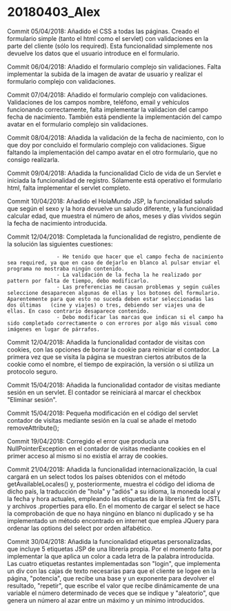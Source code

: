 # 20180403_Alex

Commit 05/04/2018: Añadido el CSS a todas las páginas. Creado el formulario simple (tanto el html como el servlet) con validaciones en la parte del cliente (sólo los required). Esta funcionalidad simplemente nos devuelve los datos que el usuario introduce en el formulario.
                   
Commit 06/04/2018: Añadido el formulario complejo sin validaciones. Falta implementar la subida de la imagen de avatar de usuario y realizar el formulario complejo con validaciones.

Commit 07/04/2018: Añadido el formulario complejo con validaciones. Validaciones de los campos nombre, teléfono, email y vehículos funcionando correctamente, falta implementar la validacion del campo fecha de nacimiento. También está pendiente la implementación del campo avatar en el formulario complejo sin validaciones.

Commit 08/04/2018: Añadida la validación de la fecha de nacimiento, con lo que doy por concluido el formulario complejo con validaciones. Sigue faltando la implementación del campo avatar en el otro formulario, que no consigo realizarla.

Commit 09/04/2018: Añadida la funcionalidad Ciclo de vida de un Servlet e iniciada la funcionalidad de registro. Sólamente está operativo el formulario html, falta implementar el servlet completo.

Commit 10/04/2018: Añadido el HolaMundo JSP, la funcionalidad saludo que según el sexo y la hora devuelve un saludo diferente, y la funcionalidad calcular edad, que muestra el número de años, meses y días vividos según la fecha de nacimiento introducida.

Commit 12/04/2018: Completada la funcionalidad de registro, pendiente de la solución las siguientes cuestiones:
            
                    - He tenido que hacer que el campo fecha de nacimiento sea required, ya que en caso de dejarlo en blanco al pulsar enviar el programa no mostraba ningún contenido.
                    - La validación de la fecha la he realizado por pattern por falta de tiempo, debo modificarlo.
                    - Las preferencias me causan problemas y según cuáles seleccione desaparecen algunas de ellas y los botones del formulario. Aparentemente para que esto no suceda deben estar seleccionadas las dos últimas   (cine y viajes) o tres, debiendo ser viajes una de ellas. En caso contrario desaparece contenido.
                    - Debo modificar las marcas que indican si el campo ha sido completado correctamente o con errores por algo más visual como imágenes en lugar de párrafos.
                    

Commit 12/04/2018: Añadida la funcionalidad contador de visitas con cookies, con las opciones de borrar la cookie para reiniciar el contador. La primera vez que se visita la página se muestran ciertos atributos de la cookie como el nombre, el tiempo de expiración, la versión o si utiliza un protocolo seguro.

Commit 15/04/2018: Añadida la funcionalidad contador de visitas mediante sesión en un servlet. El contador se reiniciará al marcar el checkbox "Eliminar sesión".

Commit 15/04/2018: Pequeña modificación en el código del servlet contador de visitas mediante sesión en la cual se añade el metodo removeAttribute();

Commit 19/04/2018: Corregido el error que producía una NullPointerException en el contador de visitas mediante cookies en el primer acceso al mismo si no existía el array de cookies.

Commit 21/04/2018: Añadida la funcionalidad internacionalización, la cual cargará en un select todos los países obtenidos con el método getAvailableLocales() y, posteriormente, muestra el código del idioma de dicho país, la traducción de "hola" y "adiós" a su idioma, la moneda local y la fecha y hora actuales, empleando las etiquetas de la librería fmt de JSTL y archivos .properties para ello. En el momento de cargar el select se hace la comprobación de que no haya ningúno en blanco ni duplicado y se ha implementado un método encontrado en internet que emplea JQuery para ordenar las options del select por orden alfabético.


Commit 30/04/2018: Añadida la funcionalidad etiquetas personalizadas, que incluye 5 etiquetas JSP de una librería propia. Por el momento falta por implementar la que aplica un color a cada letra de la palabra introducida. Las cuatro etiquetas restantes implementadas son "login", que implementa un div con las cajas de texto necesarias para que el cliente se logee en la página, "potencia", que recibe una base y un exponente para devolver el resultado, "repetir", que escribe el valor que recibe dinámicamente de una variable el número determinado de veces que se indique y "aleatorio", que genera un número al azar entre un máximo y un mínimo introducidos.
